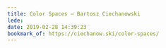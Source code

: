 ```yaml
---
title: Color Spaces – Bartosz Ciechanowski
lede:
date: 2019-02-28 14:39:23
bookmark_of: https://ciechanow.ski/color-spaces/
---
```

